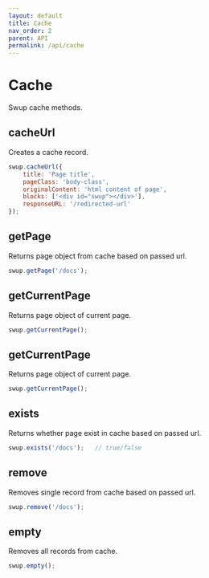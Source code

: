 ```yaml
---
layout: default
title: Cache
nav_order: 2
parent: API
permalink: /api/cache
---
```


# Cache
Swup cache methods.

## cacheUrl
Creates a cache record.
```javascript
swup.cacheUrl({
    title: 'Page title',    
    pageClass: 'body-class',
    originalContent: 'html content of page',
    blocks: ['<div id="swup"></div>'], 
    responseURL: '/redirected-url'
});
```

## getPage
Returns page object from cache based on passed url.
```javascript
swup.getPage('/docs');
```

## getCurrentPage
Returns page object of current page.
```javascript
swup.getCurrentPage();
```

## getCurrentPage
Returns page object of current page.
```javascript
swup.getCurrentPage();
```

## exists
Returns whether page exist in cache based on passed url.
```javascript
swup.exists('/docs');   // true/false
```

## remove
Removes single record from cache based on passed url. 
```javascript
swup.remove('/docs');
```

## empty
Removes all records from cache. 
```javascript
swup.empty();
```
